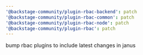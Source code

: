 ```yaml
---
'@backstage-community/plugin-rbac-backend': patch
'@backstage-community/plugin-rbac-common': patch
'@backstage-community/plugin-rbac-node': patch
'@backstage-community/plugin-rbac': patch
---
```


bump rbac plugins to include latest changes in janus

